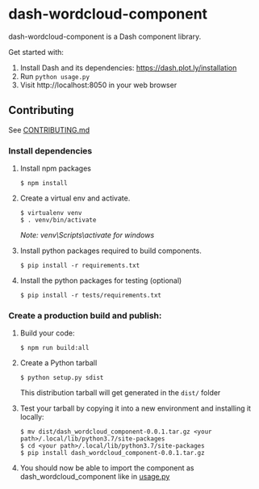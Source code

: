 # dash-wordcloud-component

dash-wordcloud-component is a Dash component library.

Get started with:
1. Install Dash and its dependencies: https://dash.plot.ly/installation
2. Run `python usage.py`
3. Visit http://localhost:8050 in your web browser

## Contributing

See [CONTRIBUTING.md](./CONTRIBUTING.md)

### Install dependencies

1. Install npm packages
    ```
    $ npm install
    ```
2. Create a virtual env and activate.
    ```
    $ virtualenv venv
    $ . venv/bin/activate
    ```
    _Note: venv\Scripts\activate for windows_

3. Install python packages required to build components.
    ```
    $ pip install -r requirements.txt
    ```
4. Install the python packages for testing (optional)
    ```
    $ pip install -r tests/requirements.txt
    ```

### Create a production build and publish:

1. Build your code:
    ```
    $ npm run build:all
    ```
2. Create a Python tarball
    ```
    $ python setup.py sdist
    ```
    This distribution tarball will get generated in the `dist/` folder

3. Test your tarball by copying it into a new environment and installing it locally:
    ```
    $ mv dist/dash_wordcloud_component-0.0.1.tar.gz <your path>/.local/lib/python3.7/site-packages
    $ cd <your path>/.local/lib/python3.7/site-packages
    $ pip install dash_wordcloud_component-0.0.1.tar.gz
    ```

4. You should now be able to import the component as dash_wordcloud_component like in [usage.py](./usage.py)
